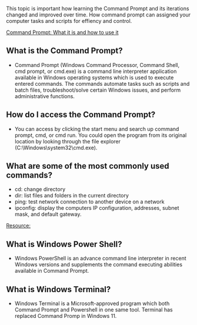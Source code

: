 This topic is important how learning the Command Prompt and its iterations changed and improved over time. How command prompt can assigned your computer tasks and scripts for effiency and control.

[Command Prompt: What it is and how to use it](https://www.lifewire.com/command-prompt-2625840)

## What is the Command Prompt?
- Command Prompt (Windows Command Processor, Command Shell, cmd prompt, or cmd.exe) is a command line interpreter application available in Windows operating systems which is used to execute entered commands. The commands automate tasks such as scripts and batch files, troubleshoot/solve certain Windows issues, and perform administrative functions.

## How do I access the Command Prompt?
- You can access by clicking the start menu and search up command prompt, cmd, or cmd run. You could open the program from its original location by looking through the file explorer (C:\Windows\system32\cmd.exe).

## What are some of the most commonly used commands?
- cd: change directory
- dir: list files and folders in the current directory
- ping: test network connection to another device on a network
- ipconfig: display the computers IP configuration, addresses, subnet mask, and default gateway.
  
[Resource:](https://chat.openai.com/share/d7ca0c9e-efe4-4456-a769-ffe56b873c64) 

## What is Windows Power Shell?
- Windows PowerShell is an advance command line interpreter in recent Windows versions and supplements the command executing abilities available in Command Prompt.

## What is Windows Terminal?
- Windows Terminal is a Microsoft-approved program which both Command Prompt and Powershell in one same tool. Terminal has replaced Command Promp in Windows 11.
